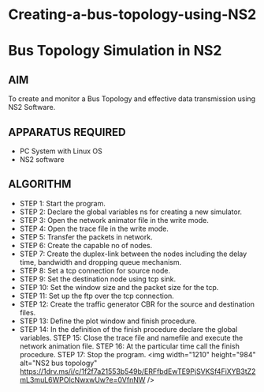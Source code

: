 # Creating-a-bus-topology-using-NS2
# Bus Topology Simulation in NS2

## AIM

To create and monitor a Bus Topology and effective data transmission using NS2 Software.

## APPARATUS REQUIRED

*   PC System with Linux OS
*   NS2 software

## ALGORITHM
 
* STEP 1: Start the program. 
* STEP 2: Declare the global variables ns for creating a new simulator. 
* STEP 3: Open the network animator file in the write mode. 
* STEP 4: Open the trace file in the write mode. 
* STEP 5: Transfer the packets in network. 
* STEP 6: Create the capable no of nodes. 
* STEP 7: Create the duplex-link between the nodes including the delay time, bandwidth 
and dropping queue mechanism. 
* STEP 8: Set a tcp connection for source node. 
* STEP 9: Set the destination node using tcp sink. 
* STEP 10: Set the window size and the packet size for the tcp. 
* STEP 11: Set up the ftp over the tcp connection. 
* STEP 12: Create the traffic generator CBR for the source and destination files. 
* STEP 13: Define the plot window and finish procedure. 
* STEP 14: In the definition of the finish procedure declare the global variables. 
STEP 15: Close the trace file and namefile and execute the network animation 
file. STEP 16: At the particular time call the finish procedure. 
STEP 17: Stop the program.
<img width="1210" height="984" alt="NS2 bus topology" https://1drv.ms/i/c/1f2f7a21553b549b/ERFfbdEwTE9PjSVKSf4FiXYB3tZ2mL3muL6WPOlcNwxwUw?e=0VfnNW />
